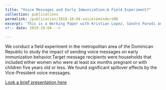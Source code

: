 ```yaml
---
title: "Voice Messages and Early Immunization:A Field Experiment?"
collection: publications
permalink: /publication/2019-10-04-voiceremindersRD
excerpt: 'This is a Working Paper with Kristian Lopez, Sandro Parodi and Indhira Ramirez. We conducted and RCT to evaluate pre-recorded calls reminders in early vaccination outcomes'
<!-- date: 2019-10-04 -->

---
```

We conduct a field experiment in the metropolitan area of the Dominican Republic to study the impact of sending voice messages on early immunization behavior.Target message recipients were households that included either women who were at least six months pregnant or with children five years old or less. We found significant spillover effects by the Vice-President voice messages. 


 [Look a brief presentation here](https://pvillaparo.github.io/vaccines_summary)
<!-- Recommended citation: Your Name, You. (2009). "Paper Title Number 1." <i>Journal 1</i>. 1(1). -->
